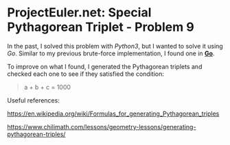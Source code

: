 # ProjectEuler.net: Special Pythagorean Triplet - Problem 9

In the past, I solved this problem with *Python3*, but I wanted to solve it using *Go*. Similar to my previous brute-force implementation, I found one in [**Go**](https://github.com/jmoiron/euler.go/blob/master/009.go).

To improve on what I found, I generated the Pythagorean triplets and checked each one to see if they satisfied the condition:
> a + b + c = 1000


<!-- Hi there :) -->

Useful references:

https://en.wikipedia.org/wiki/Formulas_for_generating_Pythagorean_triples

https://www.chilimath.com/lessons/geometry-lessons/generating-pythagorean-triples/